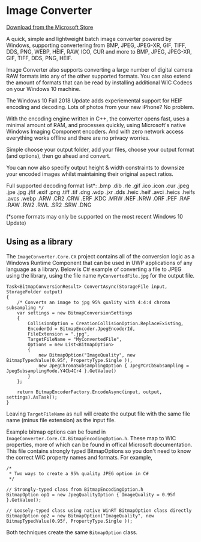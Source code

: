 # Image Converter 

[Download from the Microsoft Store](https://www.microsoft.com/en-us/p/image-converter/9pgn31qtzq26)

A quick, simple and lightweight batch image converter powered by Windows, supporting convertering from BMP, JPEG, JPEG-XR, GIF, TIFF, DDS, PNG, WEBP, HEIF, RAW, ICO, CUR and more to BMP, JPEG, JPEG-XR, GIF, TIFF, DDS, PNG, HEIF.

Image Converter also supports converting a large number of digital camera RAW formats into any of the other supported formats. You can also extend the amount of formats that can be read by installing additional WIC Codecs on your Windows 10 machine.

The Windows 10 Fall 2018 Update adds experiemental support for HEIF encoding and decoding. Lots of photos from your new iPhone? No problem.

With the encoding engine written in C++, the converter opens fast, uses a minimal amount of RAM, and processes quickly, using Microsoft's native Windows Imaging Component encoders. And with zero network access everything works offline and there are no privacy worries.

Simple choose your output folder, add your files, choose your output format (and options), then go ahead and convert.

You can now also specify output height & width constraints to downsize your encoded images whilst maintaining their original aspect ratios.

Full supported decoding format list*:
.bmp
.dib
.rle
.gif
.ico
.icon
.cur
.jpeg
.jpe
.jpg
.jfif
.exif
.png
.tiff
.tif
.dng
.wdp
.jxr
.dds
.heic
.heif
.avci
.heics
.heifs
.avcs
.webp
.ARW
.CR2
.CRW
.ERF
.KDC
.MRW
.NEF
.NRW
.ORF
.PEF
.RAF
.RAW
.RW2
.RWL
.SR2
.SRW
.DNG

(*some formats may only be supported on the most recent Windows 10 Update)


## Using as a library

The `ImageConverter.Core.CX` project contains all of the conversion logic as a Windows Runtime Component that can be used in UWP applications of any language as a library. Below is C#  example of converting a file to JPEG using the library, using the file name `MyConvertedFile.jpg` for the output file.

````
Task<BitmapConversionResult> ConvertAsync(StorageFile input, StorageFolder output)
{
    /* Converts an image to jpg 95% quality with 4:4:4 chroma subsampling */
    var settings = new BitmapConversionSettings
    {
        CollisionOption = CreationCollisionOption.ReplaceExisting,
        EncoderId = BitmapEncoder.JpegEncoderId,
        FileExtension = ".jpg",
        TargetFileName = "MyConvertedFile",
        Options = new List<BitmapOption>
        {
            new BitmapOption("ImageQuality", new BitmapTypedValue(0.95f, PropertyType.Single )),
            new JpegChromaSubsamplingOption { JpegYCrCbSubsampling = JpegSubsamplingMode.Y4Cb4Cr4 }.GetValue()
        }
    };

    return BitmapEncoderFactory.EncodeAsync(input, output, settings).AsTask();
}
````

Leaving `TargetFileName` as null will create the output file with the same file name (minus file extension) as the input file. 

Example bitmap options can be found in `ImageConverter.Core.CX.BitmapEncodingOption.h`. These map to WIC properties, more of which can be found in offical Microsoft documentation. This file contains strongly typed BitmapOptions so you don't need to know the correct WIC property names and formats. For example,

```
/*
 * Two ways to create a 95% quality JPEG option in C# 
 */

// Strongly-typed class from BitmapEncodingOption.h
BitmapOption op1 = new JpegQualityOption { ImageQuality = 0.95f }.GetValue(); 

// Loosely-typed class using native WinRT BitmapOption class directly
BitmapOption op2 = new BitmapOption("ImageQuality", new BitmapTypedValue(0.95f, PropertyType.Single ));
```

Both techniques create the same `BitmapOption` class.